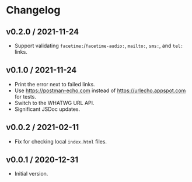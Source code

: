 # Changelog

## v0.2.0 / 2021-11-24

- Support validating `facetime:`/`facetime-audio:`, `mailto:`, `sms:`, and `tel:` links.

## v0.1.0 / 2021-11-24

- Print the error next to failed links.
- Use https://postman-echo.com instead of https://urlecho.appspot.com for tests.
- Switch to the WHATWG URL API.
- Significant JSDoc updates.

## v0.0.2 / 2021-02-11

- Fix for checking local `index.html` files.

## v0.0.1 / 2020-12-31

- Initial version.
